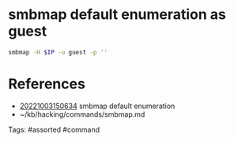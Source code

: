# smbmap default enumeration as guest
```bash
smbmap -H $IP -u guest -p ''
```

# References
- [20221003150634](/zet/20221003150634/README.md) smbmap default enumeration
- ~/kb/hacking/commands/smbmap.md

Tags:
    #assorted #command
